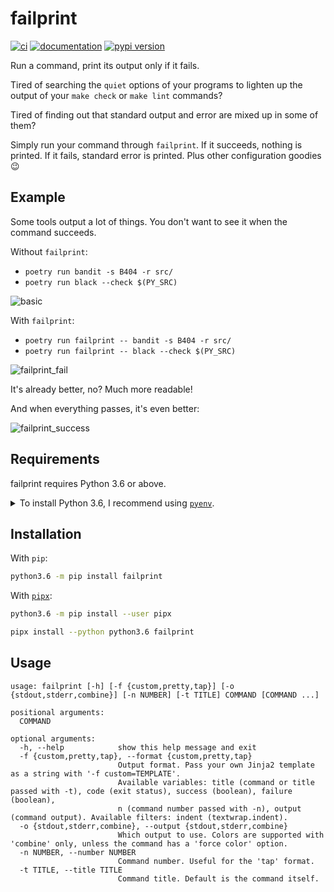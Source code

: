 # failprint

[![ci](https://github.com/pawamoy/failprint/workflows/ci/badge.svg)](https://github.com/pawamoy/failprint/actions?query=workflow%3Aci)
[![documentation](https://img.shields.io/badge/docs-mkdocs%20material-blue.svg?style=flat)](https://pawamoy.github.io/failprint/)
[![pypi version](https://img.shields.io/pypi/v/failprint.svg)](https://pypi.org/project/failprint/)

Run a command, print its output only if it fails.

Tired of searching the `quiet` options of your programs
to lighten up the output of your `make check` or `make lint` commands?

Tired of finding out that standard output and error are mixed up in some of them?

Simply run your command through `failprint`.
If it succeeds, nothing is printed.
If it fails, standard error is printed.
Plus other configuration goodies :wink:

## Example

Some tools output a lot of things. You don't want to see it when the command succeeds.

Without `failprint`:

- `poetry run bandit -s B404 -r src/`
- `poetry run black --check $(PY_SRC)`

![basic](https://user-images.githubusercontent.com/3999221/79385294-a2a0e080-7f68-11ea-827d-f72134a02eef.png)

With `failprint`:

- `poetry run failprint -- bandit -s B404 -r src/`
- `poetry run failprint -- black --check $(PY_SRC)`

![failprint_fail](https://user-images.githubusercontent.com/3999221/79385302-a5033a80-7f68-11ea-98cd-1f4148629724.png)

It's already better, no? Much more readable!

And when everything passes, it's even better:

![failprint_success](https://user-images.githubusercontent.com/3999221/79385308-a59bd100-7f68-11ea-8012-90cbe9e0ac08.png)

## Requirements

failprint requires Python 3.6 or above.

<details>
<summary>To install Python 3.6, I recommend using <a href="https://github.com/pyenv/pyenv"><code>pyenv</code></a>.</summary>

```bash
# install pyenv
git clone https://github.com/pyenv/pyenv ~/.pyenv

# setup pyenv (you should also put these three lines in .bashrc or similar)
export PATH="${HOME}/.pyenv/bin:${PATH}"
export PYENV_ROOT="${HOME}/.pyenv"
eval "$(pyenv init -)"

# install Python 3.6
pyenv install 3.6.8

# make it available globally
pyenv global system 3.6.8
```
</details>

## Installation

With `pip`:
```bash
python3.6 -m pip install failprint
```

With [`pipx`](https://github.com/pipxproject/pipx):
```bash
python3.6 -m pip install --user pipx

pipx install --python python3.6 failprint
```

## Usage

```
usage: failprint [-h] [-f {custom,pretty,tap}] [-o {stdout,stderr,combine}] [-n NUMBER] [-t TITLE] COMMAND [COMMAND ...]

positional arguments:
  COMMAND

optional arguments:
  -h, --help            show this help message and exit
  -f {custom,pretty,tap}, --format {custom,pretty,tap}
                        Output format. Pass your own Jinja2 template as a string with '-f custom=TEMPLATE'.
                        Available variables: title (command or title passed with -t), code (exit status), success (boolean), failure (boolean),
                        n (command number passed with -n), output (command output). Available filters: indent (textwrap.indent).
  -o {stdout,stderr,combine}, --output {stdout,stderr,combine}
                        Which output to use. Colors are supported with 'combine' only, unless the command has a 'force color' option.
  -n NUMBER, --number NUMBER
                        Command number. Useful for the 'tap' format.
  -t TITLE, --title TITLE
                        Command title. Default is the command itself.
```
